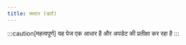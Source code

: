```yaml
---
title: फ्लटर (डार्ट)
---
```


:::caution[महत्वपूर्ण]
यह पेज एक आधार है और अपडेट की प्रतीक्षा कर रहा है
:::
